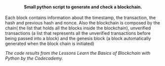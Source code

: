 
<center> <h4> Small python script to generate and check a blockchain. </h4> </center>

Each block contains information about the timestamp, the transaction, the hash and previous hash and nonce. Also the blockchain is composed
by the chain( the list that holds all the blocks inside the blockchain), unverified transactions (a list that represents all the unverified transactions before being passed into a block) and the genesis block (a block automatically generated when the block chain is initiated)

<em> The code results from the Lessons Learn the Basics of Blockchain with Python by the Codecademy. </em>


